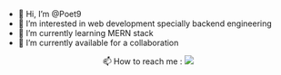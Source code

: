 - 👋 Hi, I’m @Poet9
- 👀 I’m interested in web development specially backend engineering
- 🌱 I’m currently learning MERN stack
- 💞️ I’m currently available for a collaboration

<p align="center">📫 How to reach me : 
<a href="https://dz.linkedin.com/in/amine-bouhamri-9b0b9b1b2" style="display: inline-block;" >
  <img src="https://img.shields.io/badge/LinkedIn-%230077B5.svg?&style=flat-square&logo=linkedin&logoColor=white" /> </a>
</p>
<!---
Poet9/Poet9 is a ✨ special ✨ repository because its `README.md` (this file) appears on your GitHub profile.
You can click the Preview link to take a look at your changes.
--->
